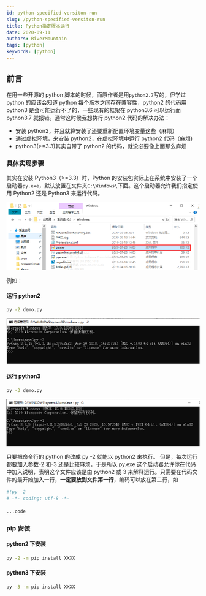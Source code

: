 ```yaml
---
id: python-specified-versiton-run
slug: /python-specified-versiton-run
title: Python指定版本运行
date: 2020-09-11
authors: RiverMountain
tags: [python]
keywords: [python]
---
```


<!-- truncate -->

## 前言

在用一些开源的 python 脚本的时候，而原作者是用`python2.7`写的，但学过 python 的应该会知道 python 每个版本之间存在兼容性，python2 的代码用 python3 是会可能运行不了的，一些现有的框架在 python3.6 可以运行而 python3.7 就报错。通常这时候我想执行 python2 代码的解决办法：

- 安装 python2，并且就算安装了还要重新配置环境变量这些（麻烦）
- 通过虚拟环境，来安装 python2，在虚拟环境中运行 python2 代码（麻烦)
- python3(>=3.3)其实自带了 python2 的代码，就没必要像上面那么麻烦

### 具体实现步骤

其实在安装 Python3（>=3.3）时，Python 的安装包实际上在系统中安装了一个启动器`py.exe`，默认放置在文件夹`C:\Windows\`下面。这个启动器允许我们指定使用 Python2 还是 Python3 来运行代码。

![](assets/Python指定版本运行/image-20230426204721.png)


例如：

#### 运行 python2

```sh
py -2 demo.py
```

![](assets/Python指定版本运行/image-20230426204730.png)


#### 运行 python3

```sh
py -3 demo.py
```

![](assets/Python指定版本运行/image-20230426204747.png)

只要把命令行的 python 的改成 py -2 就能以 python2 来执行。 但是，每次运行都要加入参数-2 和-3 还是比较麻烦，于是所以 py.exe 这个启动器允许你在代码中加入说明，表明这个文件应该是由 python2 或 3 来解释运行。只需要在代码文件的最开始加入一行，**一定要放到文件第一行**，编码可以放在第二行，如

```py
#!py -2
# -*- coding: utf-8 -*-

...code
```

### pip 安装

#### python2 下安装

```sh
py -2 -m pip install XXXX
```

#### python3 下安装

```sh
py -3 -m pip install XXXX
```
